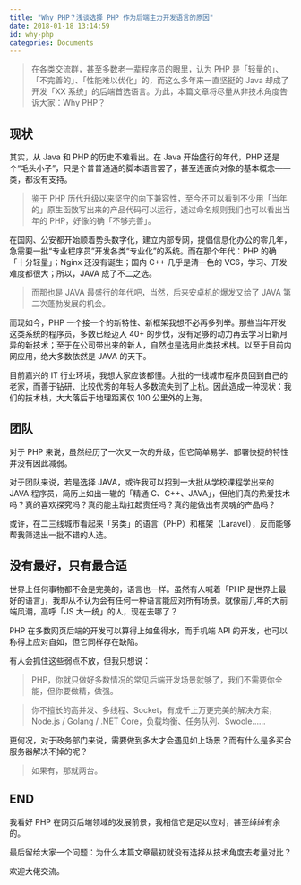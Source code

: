 ```yaml
---
title: "Why PHP？浅谈选择 PHP 作为后端主力开发语言的原因"
date: 2018-01-18 13:14:59
id: why-php
categories: Documents
---
```


> 在各类交流群，甚至多数老一辈程序员的眼里，认为 PHP 是「轻量的」、「不完善的」、「性能难以优化」的，而这么多年来一直坚挺的 Java 却成了开发「XX 系统」的后端首选语言。为此，本篇文章将尽量从非技术角度告诉大家：Why PHP？

## 现状

其实，从 Java 和 PHP 的历史不难看出。在 Java 开始盛行的年代，PHP 还是个“毛头小子”，只是个普普通通的脚本语言罢了，甚至连面向对象的基本概念——类，都没有支持。

> 鉴于 PHP 历代升级以来坚守的向下兼容性，至今还可以看到不少用「当年的」原生函数写出来的产品代码可以运行，透过命名规则我们也可以看出当年的 PHP，好像的确「不够完善」。

在国网、公安都开始顺着势头数字化，建立内部专网，提倡信息化办公的零几年，急需要一批“专业程序员”开发各类“专业化”的系统。而在那个年代：PHP 的确「十分轻量」；Nginx 还没有诞生；国内 C++ 几乎是清一色的 VC6，学习、开发难度都很大；所以，JAVA 成了不二之选。

> 而那也是 JAVA 最盛行的年代吧，当然，后来安卓机的爆发又给了 JAVA 第二次蓬勃发展的机会。

而现如今，PHP 一个接一个的新特性、新框架我想不必再多列举。那些当年开发这类系统的程序员，多数已经迈入 40+ 的步伐，没有足够的动力再去学习日新月异的新技术；至于在公司带出来的新人，自然也是选用此类技术栈。以至于目前内网应用，绝大多数依然是 JAVA 的天下。

目前嘉兴的 IT 行业环境，我想大家应该都懂。大批的一线城市程序员回到自己的老家，而善于钻研、比较优秀的年轻人多数流失到了上杭。因此造成一种现状：我们的技术栈，大大落后于地理距离仅 100 公里外的上海。

## 团队

对于 PHP 来说，虽然经历了一次又一次的升级，但它简单易学、部署快捷的特性并没有因此减弱。

对于团队来说，若是选择 JAVA，或许我可以招到一大批从学校课程学出来的 JAVA 程序员，简历上如出一辙的「精通 C、C++、JAVA」，但他们真的热爱技术吗？真的喜欢探究吗？真的能主动扛起责任吗？真的能做出有灵魂的产品吗？

或许，在二三线城市看起来「另类」的语言（PHP）和框架（Laravel），反而能够帮我筛选出一批不错的人选。

## 没有最好，只有最合适

世界上任何事物都不会是完美的，语言也一样。虽然有人喊着「PHP 是世界上最好的语言」，我却从不认为会有任何一种语言能应对所有场景。就像前几年的大前端风潮，高呼「JS 大一统」的人，现在去哪了？

PHP 在多数网页后端的开发可以算得上如鱼得水，而手机端 API 的开发，也可以称得上应对自如，但它同样存在缺陷。

有人会抓住这些弱点不放，但我只想说：

> PHP，你就只做好多数情况的常见后端开发场景就够了，我们不需要你全能，但你要做精，做强。

> 你不擅长的高并发、多线程、Socket，有成千上万更完美的解决方案，Node.js / Golang / .NET Core，负载均衡、任务队列、Swoole……

更何况，对于政务部门来说，需要做到多大才会遇见如上场景？而有什么是多买台服务器解决不掉的呢？

> 如果有，那就两台。

## END

我看好 PHP 在网页后端领域的发展前景，我相信它是足以应对，甚至绰绰有余的。

最后留给大家一个问题：为什么本篇文章最初就没有选择从技术角度去考量对比？

欢迎大佬交流。